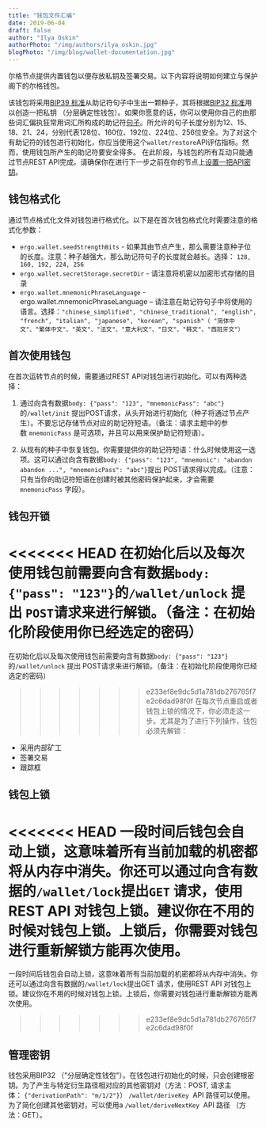 ```yaml
---
title: "钱包文件汇编"
date: 2019-06-04
draft: false
author: "Ilya Oskin"
authorPhoto: "/img/authors/ilya_oskin.jpg"
blogPhoto: "/img/blog/wallet-documentation.jpg"
---
```


尔格节点提供内置钱包以便存放私钥及签署交易。以下内容将说明如何建立与保护阁下的尔格钱包。

该钱包将采用[BIP39 标准](https://github.com/bitcoin/bips/blob/master/bip-0039.mediawiki)从助记符句子中生出一颗种子，其将根据[BIP32 标准](https://github.com/bitcoin/bips/blob/master/bip-0032.mediawiki)用以创造一把私钥 （分层确定性钱包）。如果你愿意的话，你可以使用你自己的由那些词汇偏执狂常用词汇所构成的助记符[句子](https://github.com/ergoplatform/ergo-wallet/tree/master/src/main/resources/wordlist)。所允许的句子长度分别为12、15、18、21、24，分别代表128位、160位、192位、224位、256位安全。为了对这个有助记符的钱包进行初始化，你应当使用这个`wallet/restore`API评估指标。然而，使用钱包所产生的助记符要安全得多。
在此阶段，与钱包的所有互动只能通过节点REST API完成。请确保你在进行下一步之前在你的节点上[设置一把API密钥](https://github.com/ergoplatform/ergo/wiki/Ergo-REST-API#setting-an-api-key)。

## 钱包格式化

通过节点格式化文件对钱包进行格式化。以下是在首次钱包格式化时需要注意的格式化参数：

* `ergo.wallet.seedStrengthBits` - 如果其由节点产生，那么需要注意种子位的长度。注意：种子越强大，那么助记符句子的长度就会越长。选择： `128, 160, 192, 224, 256`
* `ergo.wallet.secretStorage.secretDir` - 请注意将机密以加密形式存储的目录
* `ergo.wallet.mnemonicPhraseLanguage` - ergo.wallet.mnemonicPhraseLanguage – 请注意在助记符句子中将使用的语言。选择：`"chinese_simplified", "chinese_traditional", "english", "french", "italian", "japanese", "korean", "spanish"（ "简体中文"、"繁体中文"、"英文"、"法文"、"意大利文"、"日文"、"韩文"、"西班牙文"）`

## 首次使用钱包

在首次运转节点的时候，需要通过REST API对钱包进行初始化。可以有两种选择：

1. 通过向含有数据`body: {"pass": "123", "mnemonicPass": "abc"}`的`/wallet/init` 提出POST请求，从头开始进行初始化（种子将通过节点产生）。不要忘记存储节点对应的助记符短语。（备注：请求主题中的参数 `mnemonicPass` 是可选项，并且可以用来保护助记符短语）。

2. 从现有的种子中恢复钱包。你需要提供你的助记符短语：什么时候使用这一选项。这可以通过向含有数据`body: {"pass": "123", "mnemonic": "abandon abandon ...", "mnemonicPass": "abc"}`提出 POST请求得以完成。（注意：只有当你的助记符短语在创建时被其他密码保护起来，才会需要`mnemonicPass` 字段）。

## 钱包开锁

<<<<<<< HEAD
在初始化后以及每次使用钱包前需要向含有数据`body: {"pass": "123"}`的`/wallet/unlock` 提出 `POST`请求来进行解锁。（备注：在初始化阶段使用你已经选定的密码） 
=======
在初始化后以及每次使用钱包前需要向含有数据`body: {"pass": "123"}`的`/wallet/unlock` 提出 POST请求来进行解锁。（备注：在初始化阶段使用你已经选定的密码） 
>>>>>>> e233ef8e9dc5d1a781db276765f7e2c6dad98f0f
在每次节点重启或者钱包上锁的情况下，你必须走这一步。尤其是为了进行下列操作，钱包必须先解锁：

* 采用内部矿工
* 签署交易
* 跟踪框

## 钱包上锁

<<<<<<< HEAD
一段时间后钱包会自动上锁，这意味着所有当前加载的机密都将从内存中消失。你还可以通过向含有数据的`/wallet/lock`提出`GET` 请求，使用REST API 对钱包上锁。建议你在不用的时候对钱包上锁。上锁后，你需要对钱包进行重新解锁方能再次使用。
=======
一段时间后钱包会自动上锁，这意味着所有当前加载的机密都将从内存中消失。你还可以通过向含有数据的`/wallet/lock`提出GET 请求，使用REST API 对钱包上锁。建议你在不用的时候对钱包上锁。上锁后，你需要对钱包进行重新解锁方能再次使用。
>>>>>>> e233ef8e9dc5d1a781db276765f7e2c6dad98f0f

## 管理密钥

钱包采用BIP32 （"分层确定性钱包"）。在钱包进行初始化的时候，只会创建根密钥。为了产生与特定衍生路径相对应的其他密钥对（方法：POST, 请求主体： `{"derivationPath": "m/1/2"}`） `/wallet/deriveKey`  API 路径可以使用。为了简化创建其他密钥对，可以使用a `/wallet/deriveNextKey`  API 路径 （方法：GET）。
